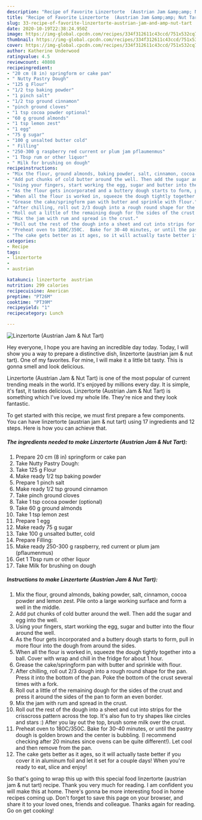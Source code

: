 ```yaml
---
description: "Recipe of Favorite Linzertorte  (Austrian Jam &amp;amp; Nut Tart)"
title: "Recipe of Favorite Linzertorte  (Austrian Jam &amp;amp; Nut Tart)"
slug: 33-recipe-of-favorite-linzertorte-austrian-jam-and-amp-nut-tart
date: 2020-10-19T22:38:24.950Z
image: https://img-global.cpcdn.com/recipes/334f312611c43ccd/751x532cq70/linzertorte-austrian-jam-nut-tart-recipe-main-photo.jpg
thumbnail: https://img-global.cpcdn.com/recipes/334f312611c43ccd/751x532cq70/linzertorte-austrian-jam-nut-tart-recipe-main-photo.jpg
cover: https://img-global.cpcdn.com/recipes/334f312611c43ccd/751x532cq70/linzertorte-austrian-jam-nut-tart-recipe-main-photo.jpg
author: Katherine Underwood
ratingvalue: 4.5
reviewcount: 40808
recipeingredient:
- "20 cm (8 in) springform or cake pan"
- " Nutty Pastry Dough"
- "125 g Flour"
- "1/2 tsp baking powder"
- "1 pinch salt"
- "1/2 tsp ground cinnamon"
- "pinch ground cloves"
- "1 tsp cocoa powder optional"
- "60 g ground almonds"
- "1 tsp lemon zest"
- "1 egg"
- "75 g sugar"
- "100 g unsalted butter cold"
- " Filling"
- "250-300 g raspberry red current or plum jam pflaumenmus"
- "1 Tbsp rum or other liquor"
- " Milk for brushing on dough"
recipeinstructions:
- "Mix the flour, ground almonds, baking powder, salt, cinnamon, cocoa powder and lemon zest. Pile onto a large working surface and form a well in the middle."
- "Add put chunks of cold butter around the well. Then add the sugar and egg into the well."
- "Using your fingers, start working the egg, sugar and butter into the flour around the well."
- "As the flour gets incorporated and a buttery dough starts to form, pull in more flour into the dough from around the sides."
- "When all the flour is worked in, squeeze the dough tightly together into a ball. Cover with wrap and chill in the fridge for about 1 hour."
- "Grease the cake/springform pan with butter and sprinkle with flour."
- "After chilling, roll out 2/3 dough into a rough round shape for the pan. Press it into the bottom of the pan.  Poke the bottom of the crust several times with a fork."
- "Roll out a little of the remaining dough for the sides of the crust and press it around the sides of the pan to form an even border."
- "Mix the jam with rum and spread in the crust."
- "Roll out the rest of the dough into a sheet and cut into strips for the crisscross pattern across the top. It&#39;s also fun to try shapes like circles and stars :) After you lay out the top, brush some milk over the crust."
- "Preheat oven to 180C/350C.  Bake for 30-40 minutes, or until the pastry dough is golden brown and the center is bubbling. (I recommend checking after 20 minutes since ovens can be quite different!). Let cool and then remove from the pan."
- "The cake gets better as it ages, so it will actually taste better if you cover it in aluminum foil and let it set for a couple days! When you&#39;re ready to eat, slice and enjoy!"
categories:
- Recipe
tags:
- linzertorte
- 
- austrian

katakunci: linzertorte  austrian 
nutrition: 299 calories
recipecuisine: American
preptime: "PT26M"
cooktime: "PT39M"
recipeyield: "1"
recipecategory: Lunch

---
```



![Linzertorte  (Austrian Jam &amp; Nut Tart)](https://img-global.cpcdn.com/recipes/334f312611c43ccd/751x532cq70/linzertorte-austrian-jam-nut-tart-recipe-main-photo.jpg)

Hey everyone, I hope you are having an incredible day today. Today, I will show you a way to prepare a distinctive dish, linzertorte  (austrian jam &amp; nut tart). One of my favorites. For mine, I will make it a little bit tasty. This is gonna smell and look delicious.

Linzertorte  (Austrian Jam &amp; Nut Tart) is one of the most popular of current trending meals in the world. It's enjoyed by millions every day. It is simple, it's fast, it tastes delicious. Linzertorte  (Austrian Jam &amp; Nut Tart) is something which I've loved my whole life. They're nice and they look fantastic.




To get started with this recipe, we must first prepare a few components. You can have linzertorte  (austrian jam &amp; nut tart) using 17 ingredients and 12 steps. Here is how you can achieve that.

<!--inarticleads1-->

##### The ingredients needed to make Linzertorte  (Austrian Jam &amp; Nut Tart):

1. Prepare 20 cm (8 in) springform or cake pan
1. Take  Nutty Pastry Dough:
1. Take 125 g Flour
1. Make ready 1/2 tsp baking powder
1. Prepare 1 pinch salt
1. Make ready 1/2 tsp ground cinnamon
1. Take pinch ground cloves
1. Take 1 tsp cocoa powder (optional)
1. Take 60 g ground almonds
1. Take 1 tsp lemon zest
1. Prepare 1 egg
1. Make ready 75 g sugar
1. Take 100 g unsalted butter, cold
1. Prepare  Filling:
1. Make ready 250-300 g raspberry, red current or plum jam (pflaumenmus)
1. Get 1 Tbsp rum or other liquor
1. Take  Milk for brushing on dough




<!--inarticleads2-->

##### Instructions to make Linzertorte  (Austrian Jam &amp; Nut Tart):

1. Mix the flour, ground almonds, baking powder, salt, cinnamon, cocoa powder and lemon zest. Pile onto a large working surface and form a well in the middle.
1. Add put chunks of cold butter around the well. Then add the sugar and egg into the well.
1. Using your fingers, start working the egg, sugar and butter into the flour around the well.
1. As the flour gets incorporated and a buttery dough starts to form, pull in more flour into the dough from around the sides.
1. When all the flour is worked in, squeeze the dough tightly together into a ball. Cover with wrap and chill in the fridge for about 1 hour.
1. Grease the cake/springform pan with butter and sprinkle with flour.
1. After chilling, roll out 2/3 dough into a rough round shape for the pan. Press it into the bottom of the pan.  Poke the bottom of the crust several times with a fork.
1. Roll out a little of the remaining dough for the sides of the crust and press it around the sides of the pan to form an even border.
1. Mix the jam with rum and spread in the crust.
1. Roll out the rest of the dough into a sheet and cut into strips for the crisscross pattern across the top. It&#39;s also fun to try shapes like circles and stars :) After you lay out the top, brush some milk over the crust.
1. Preheat oven to 180C/350C.  Bake for 30-40 minutes, or until the pastry dough is golden brown and the center is bubbling. (I recommend checking after 20 minutes since ovens can be quite different!). Let cool and then remove from the pan.
1. The cake gets better as it ages, so it will actually taste better if you cover it in aluminum foil and let it set for a couple days! When you&#39;re ready to eat, slice and enjoy!




So that's going to wrap this up with this special food linzertorte  (austrian jam &amp; nut tart) recipe. Thank you very much for reading. I am confident you will make this at home. There's gonna be more interesting food in home recipes coming up. Don't forget to save this page on your browser, and share it to your loved ones, friends and colleague. Thanks again for reading. Go on get cooking!
